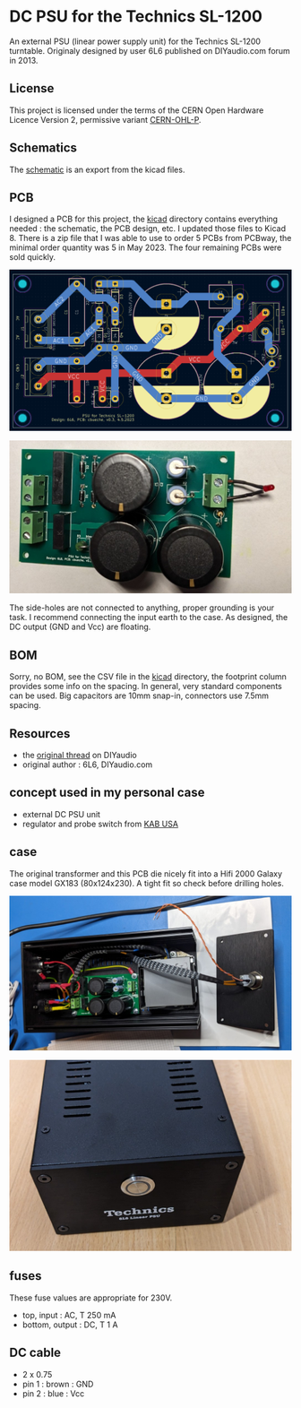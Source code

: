 # DC PSU for the Technics SL-1200 

An external PSU (linear power supply unit) for the Technics SL-1200 turntable. Originaly designed by user 6L6 published on DIYaudio.com forum in 2013.

## License

This project is licensed under the terms of the CERN Open Hardware Licence Version 2, permissive variant [CERN-OHL-P](cern_ohl_p_v2).

## Schematics

The [schematic](schema_v4.pdf) is an export from the kicad files.

## PCB

I designed a PCB for this project, the [kicad](kicad/) directory contains everything needed : the schematic, the PCB design, etc. I updated those files to Kicad 8. There is a zip file that I was able to use to order 5 PCBs from PCBway, the minimal order quantity was 5 in May 2023. The four remaining PCBs were sold quickly.

![PCB](img/pcb_from_kicad.png "PCB")

![assembled](img/assembled.jpg "assembled")

The side-holes are not connected to anything, proper grounding is your task. I recommend connecting the input earth to the case. As designed, the DC output (GND and Vcc) are floating.

## BOM

Sorry, no BOM, see the CSV file in the [kicad](kicad/) directory, the footprint column provides some info on the spacing. In general, very standard components can be used. Big capacitors are 10mm snap-in, connectors use 7.5mm spacing.

## Resources

- the [original thread](https://www.diyaudio.com/community/threads/technics-sl-1200-dc-power-supply.238618/) on DIYaudio
- original author : 6L6, DIYaudio.com

## concept used in my personal case

- external DC PSU unit
- regulator and probe switch from [KAB USA](https://www.kabusa.com)

## case

The original transformer and this PCB die nicely fit into a Hifi 2000 Galaxy case model GX183 (80x124x230). A tight fit so check before drilling holes.

![inside](img/inside.jpg "inside")

![face](img/face.jpg "face")

## fuses

These fuse values are appropriate for 230V.

- top, input : AC, T 250 mA
- bottom, output : DC, T 1 A

## DC cable

- 2 x 0.75
- pin 1 : brown : GND
- pin 2 : blue : Vcc


